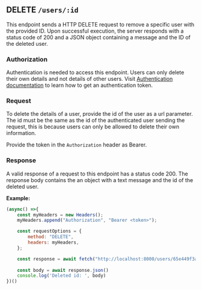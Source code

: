 ## DELETE `/users/:id`

This endpoint sends a HTTP DELETE request to remove a specific user with the provided ID. Upon successful execution, the server responds with a status code of 200 and a JSON object containing a message and the ID of the deleted user. 


### Authorization
Authentication is needed to access this endpoint. Users can only delete their own details and not details of other users. Visit [Authentication documentation](../../authentication/auth.md) to learn how to get an authentication token.


### Request
To delete the details of a user, provide the id of the user as a url parameter. The id must be the same as the id of the authenticated user sending the request, this is because users can only be allowed to delete their own information. 

Provide the token in the `Authorization` header as Bearer. 

### Response
A valid response of a request to this endpoint has a status code 200. The response body contains the an object with a text message and the id of the deleted user.

**Example:**

```javascript
(async() =>{
    const myHeaders = new Headers();
    myHeaders.append("Authorization", "Bearer <token>");

    const requestOptions = {
        method: "DELETE",
        headers: myHeaders,
    };

    const response = await fetch("http://localhost:8000/users/65e449f3a72eaa435166c76c", requestOptions)
    
    const body = await response.json()
    console.log('Deleted id: ', body)
})()
```
